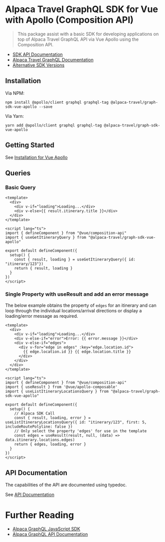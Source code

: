 # Alpaca Travel GraphQL SDK for Vue with Apollo (Composition API)

> This package assist with a basic SDK for developing applications on top of
> Alpaca Travel GraphQL API via Vue Apollo using the Composition API.

- [SDK API Documentation](https://alpacatravel.github.io/graph-sdk/packages/vue-apollo/docs)
- [Alpaca Travel GraphQL Documentation](https://github.com/AlpacaTravel/graphql-docs)
- [Alternative SDK Versions](/README.md)

## Installation

Via NPM:

```
npm install @apollo/client graphql graphql-tag @alpaca-travel/graph-sdk-vue-apollo --save
```

Via Yarn:

```
yarn add @apollo/client graphql graphql-tag @alpaca-travel/graph-sdk-vue-apollo
```

## Getting Started

See [Installation for Vue Apollo](https://v4.apollo.vuejs.org/guide/installation.html)

## Queries

### Basic Query

```
<template>
  <div>
    <div v-if="loading">Loading...</div>
    <div v-else>{{ result.itinerary.title }}</div>
  </div>
</template>

<script lang="ts">
import { defineComponent } from "@vue/composition-api"
import { useGetItineraryQuery } from "@alpaca-travel/graph-sdk-vue-apollo"

export default defineComponent({
  setup() {
    const { result, loading } = useGetItineraryQuery({ id: "itinerary/123"})
    return { result, loading }
  }
})
</script>
```

### Single Property with useResult and add an error message

The below example obtains the property of `edges` for an itinerary and
can loop through the individual locations/arrival directions or display a
loading/error message as required.

```
<template>
  <div>
    <div v-if="loading">Loading...</div>
    <div v-else-if="error">Error: {{ error.message }}</div>
    <div v-else-if="edges">
      <div v-for="edge in edges" :key="edge.location.id">
        {{ edge.location.id }} {{ edge.location.title }}
      </div>
    </div>
  </div>
</template>

<script lang="ts">
import { defineComponent } from "@vue/composition-api"
import { useResult } from '@vue/apollo-composable'
import { useListItineraryLocationsQuery } from "@alpaca-travel/graph-sdk-vue-apollo"

export default defineComponent({
  setup() {
    // Alpaca SDK Call
    const { result, loading, error } = useListItineraryLocationsQuery({ id: "itinerary/123", first: 5, includeRoutePolyline: false })
    // Only select the property 'edges' for use in the template
    const edges = useResult(result, null, (data) => data.itinerary.locations.edges)
    return { edges, loading, error }
  }
})
</script>
```

## API Documentation

The capabilities of the API are documented using typedoc.

See [API Documentation](https://alpacatravel.github.io/graph-sdk/packages/vue-apollo/docs)

# Further Reading

- [Alpaca GraphQL JavaScript SDK](/README.md)
- [Alpaca GraphQL API Documentation](https://github.com/AlpacaTravel/graphql-docs)
